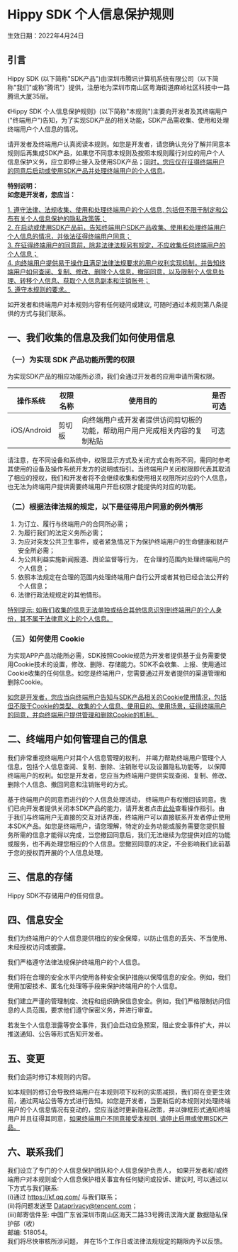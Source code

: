 # Hippy SDK 个人信息保护规则

生效日期：2022年4月24日

## 引言

Hippy SDK (以下简称"SDK产品")由深圳市腾讯计算机系统有限公司（以下简称"我们"或称"腾讯"）提供，注册地为深圳市南山区粤海街道麻岭社区科技中一路腾讯大厦35层。

《Hippy SDK 个人信息保护规则》(以下简称"本规则")主要向开发者及其终端用户("终端用户")告知，为了实现SDK产品的相关功能，SDK产品需收集、使用和处理终端用户个人信息的情况。

请开发者及终端用户认真阅读本规则。如您是开发者，请您确认充分了解并同意本规则后再集成SDK产品，如果您不同意本规则及按照本规则履行对应的用户个人信息保护义务，应立即停止接入及使用SDK产品；<u>同时，您应仅在征得终端用户的同意后启动或使用SDK产品并处理终端用户的个人信息</u>。

<b>特别说明：</b><br/>
<b>如您是开发者，您应当：</b>

<u>1. 遵守法律、法规收集、使用和处理终端用户的个人信息, 包括但不限于制定和公布有关个人信息保护的隐私政策等；</u><br/>
<u>2. 在启动或使用SDK产品前，告知终端用户SDK产品收集、使用和处理终端用户个人信息的情况，并依法征得终端用户同意；</u><br/>
<u>3. 在征得终端用户的同意前，除非法律法规另有规定，不应收集任何终端用户的个人信息；</u><br/>
<u>4. 向终端用户提供易于操作且满足法律法规要求的用户权利实现机制，并告知终端用户如何查阅、复制、修改、删除个人信息，撤回同意，以及限制个人信息处理、转移个人信息、获取个人信息副本和注销账号；</u><br/>
<u>5. 遵守本规则的要求。</u><br/>

如开发者和终端用户对本规则内容有任何疑问或建议, 可随时通过本规则第八条提供的方式与我们联系。

## 一、我们收集的信息及我们如何使用信息

### （一）为实现 SDK 产品功能所需的权限

为实现SDK产品的相应功能所必须，我们会通过开发者的应用申请所需权限。

| 操作系统         | 权限名称                                                         | 使用目的                                                        | 是否可选 |
| ------------- | ------------------------------------------------------------ | ------------------------------------------------------------ | -------- |
| iOS/Android    | 剪切板 | 向终端用户或开发者提供访问剪切板的功能，帮助用户用户完成相关内容的复制粘贴 | 可选

请注意，在不同设备和系统中，权限显示方式及关闭方式会有所不同，需同时参考其使用的设备及操作系统开发方的说明或指引。当终端用户关闭权限即代表其取消了相应的授权，我们和开发者将不会继续收集和使用相关权限所对应的个人信息， 也无法为终端用户提供需要终端用户开启权限才能提供的对应的功能。

### （二）根据法律法规的规定，以下是征得用户同意的例外情形

1. 为订立、履行与终端用户的合同所必需；
2. 为履行我们的法定义务所必需；
3. 为应对突发公共卫生事件，或者紧急情况下为保护终端用户的生命健康和财产安全所必需；
4. 为公共利益实施新闻报道、舆论监督等行为， 在合理的范围内处理终端用户的个人信息；
5. 依照本法规定在合理的范围内处理终端用户自行公开或者其他已经合法公开的个人信息；
6. 法律行政法规规定的其他情形。

<u>特别提示: 如我们收集的信息无法单独或结合其他信息识别到终端用户的个人身份，其不属于法律意义上的个人信息。</u>

### （三）如何使用 Cookie 

为实现APP产品功能所必需，SDK按照Cookie规范为开发者提供基于业务需要使用Cookie技术的设置，修改、删除、存储能力。SDK不会收集、上报、使用通过Cookie收集的任何信息。如您是终端用户，您需要通过开发者提供的渠道管理和删除Cookie。

<u>如您是开发者，您应当向终端用户告知与SDK产品相关的Cookie使用情况，包括但不限于Cookie的类型、收集的个人信息、使用目的、使用场景，征得终端用户的同意，并向终端用户提供管理和删除Cookie的机制。</u>

## 二、终端用户如何管理自己的信息

我们非常重视终端用户对其个人信息管理的权利， 并竭力帮助终端用户管理个人信息，包括个人信息查阅、复制、删除、注销账号以及设置隐私功能等， 以保障终端用户的权利。如您是开发者，您应当为终端用户提供实现查阅、复制、修改、删除个人信息、撤回同意和注销账号的方式。

基于终端用户的同意而进行的个人信息处理活动， 终端用户有权撤回该同意。我们已向开发者提供关闭本SDK产品的能力，请开发者点击[此处](https://hippyjs.org/#/android/integration)查看操作指引。由于我们与终端用户无直接的交互对话界面，终端用户可以直接联系开发者停止使用本SDK产品。如您是终端用户，请您理解，特定的业务功能或服务需要您提供服务所需的信息才能得以完成，当您撤回同意后，我们无法继续为您提供对应的功能或服务，也不再处理您相应的个人信息。您撤回同意的决定，不会影响我们此前基于您的授权而开展的个人信息处理。

## 三、信息的存储

Hippy SDK不存储用户的任何信息。

## 四、信息安全

我们为终端用户的个人信息提供相应的安全保障，以防止信息的丢失、不当使用、未经授权访问或披露。

我们严格遵守法律法规保护终端用户的个人信息。

我们将在合理的安全水平内使用各种安全保护措施以保障信息的安全。例如，我们使用加密技术、匿名化处理等手段来保护终端用户的个人信息。

我们建立严谨的管理制度、流程和组织确保信息安全。例如，我们严格限制访问信息的人员范围，要求他们遵守保密义务，并进行审查。

若发生个人信息泄露等安全事件，我们会启动应急预案，阻止安全事件扩大，并以推送通知、公告等形式告知开发者。

## 五、变更

我们会适时修订本规则的内容。

如本规则的修订会导致终端用户在本规则项下权利的实质减损，我们将在变更生效前，通过网站公告等方式进行告知。如您是开发者，当更新后的本规则对处理终端用户的个人信息情况有变动的，您应当适时更新隐私政策，并以弹框形式通知终端用户并且征得其同意，<u>如果终端用户不同意接受本规则, 请停止启用或使用SDK产品。</u>

## 六、联系我们

我们设立了专门的个人信息保护团队和个人信息保护负责人， 如果开发者和/或终端用户对本规则或个人信息保护相关事宜有任何疑问或投诉、建议时, 可以通过以下方式与我们联系:<br/>
(i)通过 <https://kf.qq.com/> 与我们联系；<br/>
(ii)将问题发送至 <Dataprivacy@tencent.com>；<br/>
(iii)邮寄信件至: 中国广东省深圳市南山区海天二路33号腾讯滨海大厦 数据隐私保护部（收）<br/>
邮编: 518054。<br/>
我们将尽快审核所涉问题， 并在15个工作日或法律法规规定的期限内予以反馈。





